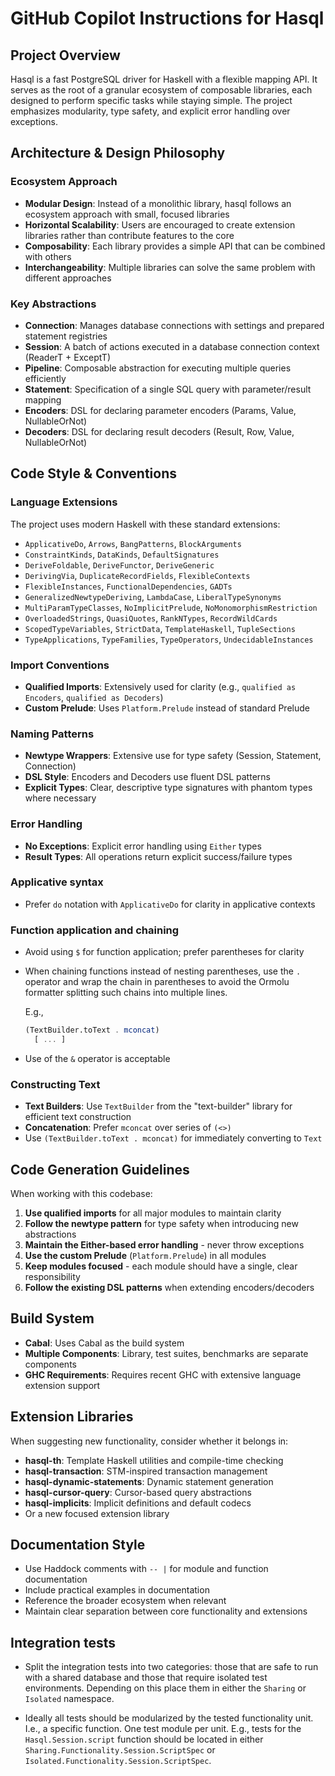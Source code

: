 # GitHub Copilot Instructions for Hasql

## Project Overview

Hasql is a fast PostgreSQL driver for Haskell with a flexible mapping API. It serves as the root of a granular ecosystem of composable libraries, each designed to perform specific tasks while staying simple. The project emphasizes modularity, type safety, and explicit error handling over exceptions.

## Architecture & Design Philosophy

### Ecosystem Approach
- **Modular Design**: Instead of a monolithic library, hasql follows an ecosystem approach with small, focused libraries
- **Horizontal Scalability**: Users are encouraged to create extension libraries rather than contribute features to the core
- **Composability**: Each library provides a simple API that can be combined with others
- **Interchangeability**: Multiple libraries can solve the same problem with different approaches

### Key Abstractions
- **Connection**: Manages database connections with settings and prepared statement registries
- **Session**: A batch of actions executed in a database connection context (ReaderT + ExceptT)
- **Pipeline**: Composable abstraction for executing multiple queries efficiently
- **Statement**: Specification of a single SQL query with parameter/result mapping
- **Encoders**: DSL for declaring parameter encoders (Params, Value, NullableOrNot)
- **Decoders**: DSL for declaring result decoders (Result, Row, Value, NullableOrNot)

## Code Style & Conventions

### Language Extensions
The project uses modern Haskell with these standard extensions:
- `ApplicativeDo`, `Arrows`, `BangPatterns`, `BlockArguments`
- `ConstraintKinds`, `DataKinds`, `DefaultSignatures`
- `DeriveFoldable`, `DeriveFunctor`, `DeriveGeneric`
- `DerivingVia`, `DuplicateRecordFields`, `FlexibleContexts`
- `FlexibleInstances`, `FunctionalDependencies`, `GADTs`
- `GeneralizedNewtypeDeriving`, `LambdaCase`, `LiberalTypeSynonyms`
- `MultiParamTypeClasses`, `NoImplicitPrelude`, `NoMonomorphismRestriction`
- `OverloadedStrings`, `QuasiQuotes`, `RankNTypes`, `RecordWildCards`
- `ScopedTypeVariables`, `StrictData`, `TemplateHaskell`, `TupleSections`
- `TypeApplications`, `TypeFamilies`, `TypeOperators`, `UndecidableInstances`

### Import Conventions
- **Qualified Imports**: Extensively used for clarity (e.g., `qualified as Encoders`, `qualified as Decoders`)
- **Custom Prelude**: Uses `Platform.Prelude` instead of standard Prelude

### Naming Patterns
- **Newtype Wrappers**: Extensive use for type safety (Session, Statement, Connection)
- **DSL Style**: Encoders and Decoders use fluent DSL patterns
- **Explicit Types**: Clear, descriptive type signatures with phantom types where necessary

### Error Handling
- **No Exceptions**: Explicit error handling using `Either` types
- **Result Types**: All operations return explicit success/failure types

### Applicative syntax
- Prefer `do` notation with `ApplicativeDo` for clarity in applicative contexts

### Function application and chaining
- Avoid using `$` for function application; prefer parentheses for clarity
- When chaining functions instead of nesting parentheses, use the `.` operator and wrap the chain in parentheses to avoid the Ormolu formatter splitting such chains into multiple lines.
  
  E.g.,
  ```haskell
  (TextBuilder.toText . mconcat)
    [ ... ]
  ```
- Use of the `&` operator is acceptable

### Constructing Text
- **Text Builders**: Use `TextBuilder` from the "text-builder" library for efficient text construction
- **Concatenation**: Prefer `mconcat` over series of `(<>)`
- Use `(TextBuilder.toText . mconcat)` for immediately converting to `Text`

## Code Generation Guidelines

When working with this codebase:

1. **Use qualified imports** for all major modules to maintain clarity
2. **Follow the newtype pattern** for type safety when introducing new abstractions
3. **Maintain the Either-based error handling** - never throw exceptions
4. **Use the custom Prelude** (`Platform.Prelude`) in all modules
5. **Keep modules focused** - each module should have a single, clear responsibility
6. **Follow the existing DSL patterns** when extending encoders/decoders

## Build System

- **Cabal**: Uses Cabal as the build system
- **Multiple Components**: Library, test suites, benchmarks are separate components
- **GHC Requirements**: Requires recent GHC with extensive language extension support

## Extension Libraries

When suggesting new functionality, consider whether it belongs in:
- **hasql-th**: Template Haskell utilities and compile-time checking
- **hasql-transaction**: STM-inspired transaction management
- **hasql-dynamic-statements**: Dynamic statement generation
- **hasql-cursor-query**: Cursor-based query abstractions
- **hasql-implicits**: Implicit definitions and default codecs
- Or a new focused extension library

## Documentation Style

- Use Haddock comments with `-- |` for module and function documentation
- Include practical examples in documentation
- Reference the broader ecosystem when relevant
- Maintain clear separation between core functionality and extensions

## Integration tests

- Split the integration tests into two categories: those that are safe to run with a shared database and those that require isolated test environments. Depending on this place them in either the `Sharing` or `Isolated` namespace.

- Ideally all tests should be modularized by the tested functionality unit. I.e., a specific function. One test module per unit. E.g., tests for the `Hasql.Session.script` function should be located in either `Sharing.Functionality.Session.ScriptSpec` or `Isolated.Functionality.Session.ScriptSpec`.
